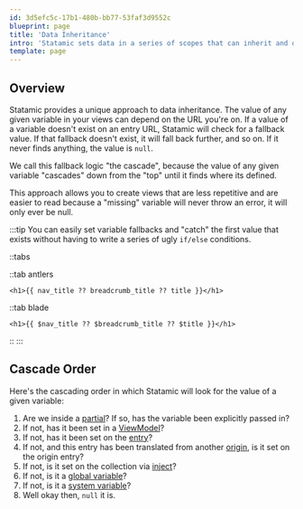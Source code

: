 ```yaml
---
id: 3d5efc5c-17b1-480b-bb77-53faf3d9552c
blueprint: page
title: 'Data Inheritance'
intro: 'Statamic sets data in a series of scopes that can inherit and override each other in order. We call this data inheritance model **The Cascade**.'
template: page
---
```

## Overview

Statamic provides a unique approach to data inheritance. The value of any given variable in your views can depend on the URL you're on. If a value of a variable doesn't exist on an entry URL, Statamic will check for a fallback value. If that fallback doesn't exist, it will fall back further, and so on. If it never finds anything, the value is `null`.

We call this fallback logic "the cascade", because the value of any given variable "cascades" down from the "top" until it finds where its defined.

This approach allows you to create views that are less repetitive and are easier to read because a "missing" variable will never throw an error, it will only ever be null.

:::tip
You can easily set variable fallbacks and "catch" the first value that exists without having to write a series of ugly `if/else` conditions.

::tabs

::tab antlers
```antlers
<h1>{{ nav_title ?? breadcrumb_title ?? title }}</h1>
```
::tab blade
```blade
<h1>{{ $nav_title ?? $breadcrumb_title ?? $title }}</h1>
```
::
:::



## Cascade Order

Here's the cascading order in which Statamic will look for the value of a given variable:

1. Are we inside a [partial](/tags/partial)? If so, has the variable been explicitly passed in?
2. If not, has it been set in a [ViewModel](/view-models)?
3. If not, has it been set on the [entry](/collections)?
4. If not, and this entry has been translated from another [origin](/multi-site), is it set on the origin entry?
5. If not, is it set on the collection via [inject](/collections#inject)?
6. If not, is it a [global variable](/globals)?
7. If not, is it a [system variable](/variables)?
8. Well okay then, `null` it is.
